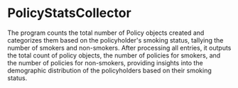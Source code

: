 # PolicyStatsCollector
The program counts the total number of Policy objects created and categorizes them based on the policyholder's smoking status, tallying the number of smokers and non-smokers. After processing all entries, it outputs the total count of policy objects, the number of policies for smokers, and the number of policies for non-smokers, providing insights into the demographic distribution of the policyholders based on their smoking status.
